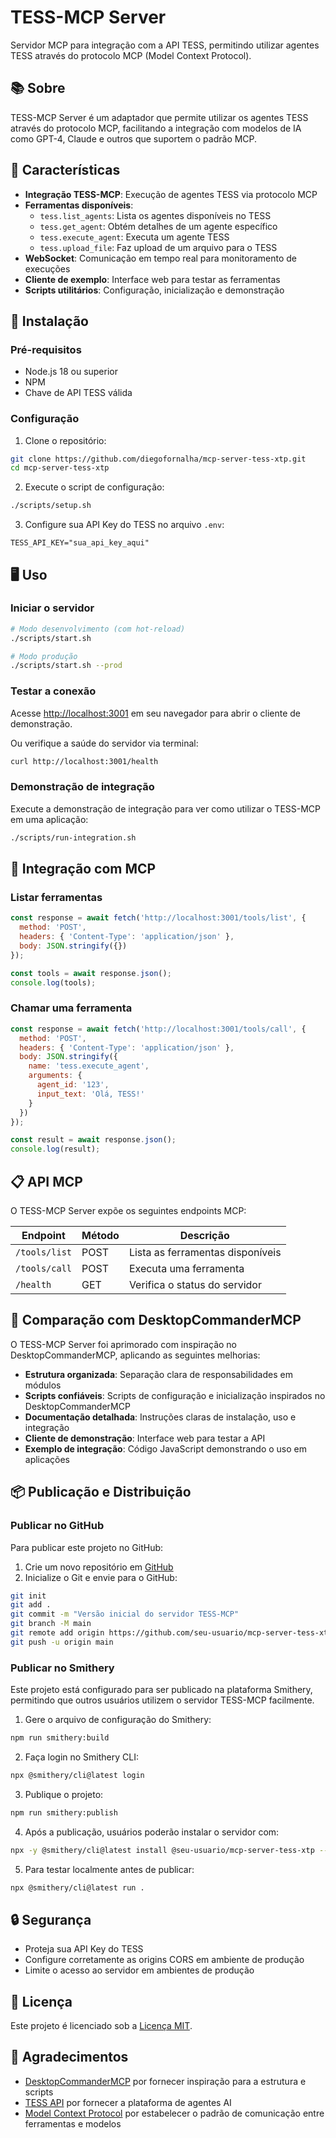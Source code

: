 # TESS-MCP Server

Servidor MCP para integração com a API TESS, permitindo utilizar agentes TESS através do protocolo MCP (Model Context Protocol).

## 📚 Sobre

TESS-MCP Server é um adaptador que permite utilizar os agentes TESS através do protocolo MCP, facilitando a integração com modelos de IA como GPT-4, Claude e outros que suportem o padrão MCP.


## 🚀 Características

- **Integração TESS-MCP**: Execução de agentes TESS via protocolo MCP
- **Ferramentas disponíveis**:
  - `tess.list_agents`: Lista os agentes disponíveis no TESS
  - `tess.get_agent`: Obtém detalhes de um agente específico
  - `tess.execute_agent`: Executa um agente TESS
  - `tess.upload_file`: Faz upload de um arquivo para o TESS
- **WebSocket**: Comunicação em tempo real para monitoramento de execuções
- **Cliente de exemplo**: Interface web para testar as ferramentas
- **Scripts utilitários**: Configuração, inicialização e demonstração

## 🔧 Instalação

### Pré-requisitos

- Node.js 18 ou superior
- NPM
- Chave de API TESS válida

### Configuração

1. Clone o repositório:
```bash
git clone https://github.com/diegofornalha/mcp-server-tess-xtp.git
cd mcp-server-tess-xtp
```

2. Execute o script de configuração:
```bash
./scripts/setup.sh
```

3. Configure sua API Key do TESS no arquivo `.env`:
```
TESS_API_KEY="sua_api_key_aqui"
```

## 🖥️ Uso

### Iniciar o servidor

```bash
# Modo desenvolvimento (com hot-reload)
./scripts/start.sh

# Modo produção
./scripts/start.sh --prod
```

### Testar a conexão

Acesse [http://localhost:3001](http://localhost:3001) em seu navegador para abrir o cliente de demonstração.

Ou verifique a saúde do servidor via terminal:
```bash
curl http://localhost:3001/health
```

### Demonstração de integração

Execute a demonstração de integração para ver como utilizar o TESS-MCP em uma aplicação:

```bash
./scripts/run-integration.sh
```

## 🧩 Integração com MCP

### Listar ferramentas

```js
const response = await fetch('http://localhost:3001/tools/list', {
  method: 'POST',
  headers: { 'Content-Type': 'application/json' },
  body: JSON.stringify({})
});

const tools = await response.json();
console.log(tools);
```

### Chamar uma ferramenta

```js
const response = await fetch('http://localhost:3001/tools/call', {
  method: 'POST',
  headers: { 'Content-Type': 'application/json' },
  body: JSON.stringify({
    name: 'tess.execute_agent',
    arguments: {
      agent_id: '123',
      input_text: 'Olá, TESS!'
    }
  })
});

const result = await response.json();
console.log(result);
```

## 📋 API MCP

O TESS-MCP Server expõe os seguintes endpoints MCP:

| Endpoint | Método | Descrição |
|----------|--------|-----------|
| `/tools/list` | POST | Lista as ferramentas disponíveis |
| `/tools/call` | POST | Executa uma ferramenta |
| `/health` | GET | Verifica o status do servidor |

## 📘 Comparação com DesktopCommanderMCP

O TESS-MCP Server foi aprimorado com inspiração no DesktopCommanderMCP, aplicando as seguintes melhorias:

- **Estrutura organizada**: Separação clara de responsabilidades em módulos
- **Scripts confiáveis**: Scripts de configuração e inicialização inspirados no DesktopCommanderMCP
- **Documentação detalhada**: Instruções claras de instalação, uso e integração
- **Cliente de demonstração**: Interface web para testar a API
- **Exemplo de integração**: Código JavaScript demonstrando o uso em aplicações

## 📦 Publicação e Distribuição

### Publicar no GitHub

Para publicar este projeto no GitHub:

1. Crie um novo repositório em [GitHub](https://github.com/new)
2. Inicialize o Git e envie para o GitHub:

```bash
git init
git add .
git commit -m "Versão inicial do servidor TESS-MCP"
git branch -M main
git remote add origin https://github.com/seu-usuario/mcp-server-tess-xtp.git
git push -u origin main
```

### Publicar no Smithery

Este projeto está configurado para ser publicado na plataforma Smithery, permitindo que outros usuários utilizem o servidor TESS-MCP facilmente.

1. Gere o arquivo de configuração do Smithery:
```bash
npm run smithery:build
```

2. Faça login no Smithery CLI:
```bash
npx @smithery/cli@latest login
```

3. Publique o projeto:
```bash
npm run smithery:publish
```

4. Após a publicação, usuários poderão instalar o servidor com:
```bash
npx -y @smithery/cli@latest install @seu-usuario/mcp-server-tess-xtp --client claude --config '{"TESS_API_KEY":"sua_chave_api"}'
```

5. Para testar localmente antes de publicar:
```bash
npx @smithery/cli@latest run .
```

## 🔒 Segurança

- Proteja sua API Key do TESS
- Configure corretamente as origins CORS em ambiente de produção
- Limite o acesso ao servidor em ambientes de produção

## 📄 Licença

Este projeto é licenciado sob a [Licença MIT](LICENSE).

## 🙏 Agradecimentos

- [DesktopCommanderMCP](https://github.com/wonderwhy-er/DesktopCommanderMCP) por fornecer inspiração para a estrutura e scripts
- [TESS API](https://tess.pareto.io) por fornecer a plataforma de agentes AI
- [Model Context Protocol](https://modelcontextprotocol.github.io) por estabelecer o padrão de comunicação entre ferramentas e modelos 